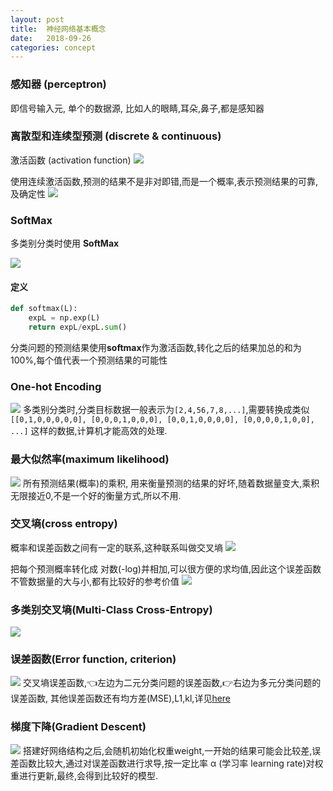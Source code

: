 ```yaml
---
layout: post
title:  神经网络基本概念
date:   2018-09-26
categories: concept
---
```


### 感知器 (perceptron)
即信号输入元, 单个的数据源, 比如人的眼睛,耳朵,鼻子,都是感知器<br>

### 离散型和连续型预测 (discrete & continuous)
激活函数 (activation function)
![](/resource/basic_concept/activate_function.png)


使用连续激活函数,预测的结果不是非对即错,而是一个概率,表示预测结果的可靠,及确定性
![](/resource/basic_concept/activate_function2.png)

### SoftMax
多类别分类时使用 **SoftMax**

![](/resource/basic_concept/activate_function3.png)
#### 定义
``` python
def softmax(L):
    expL = np.exp(L)
    return expL/expL.sum()
```
分类问题的预测结果使用**softmax**作为激活函数,转化之后的结果加总的和为 100%,每个值代表一个预测结果的可能性

### One-hot Encoding
![](/resource/basic_concept/one-hot.png)
多类别分类时,分类目标数据一般表示为``[2,4,56,7,8,...]``,需要转换成类似
``[[0,1,0,0,0,0,0],
[0,0,0,1,0,0,0],
[0,0,1,0,0,0,0],
[0,0,0,0,1,0,0],
...]``
这样的数据,计算机才能高效的处理.

### 最大似然率(maximum likelihood)
![](/resource/basic_concept/maximum_likelihood.png)
所有预测结果(概率)的乘积, 用来衡量预测的结果的好坏,随着数据量变大,乘积无限接近0,不是一个好的衡量方式,所以不用.

### 交叉墒(cross entropy)
概率和误差函数之间有一定的联系,这种联系叫做交叉墒
![](/resource/basic_concept/cross_entropy.png)

把每个预测概率转化成 对数(-log)并相加,可以很方便的求均值,因此这个误差函数不管数据量的大与小,都有比较好的参考价值
![](/resource/basic_concept/cross_entropy2.png)

### 多类别交叉墒(Multi-Class Cross-Entropy)
![](/resource/basic_concept/cross_entropy3.png)

### 误差函数(Error function, criterion)
![](/resource/basic_concept/error_function.png)
交叉墒误差函数,👈左边为二元分类问题的误差函数,👉右边为多元分类问题的误差函数,
其他误差函数还有均方差(MSE),L1,kl,详见[here](https://pytorch.org/docs/stable/nn.html#id50)

### 梯度下降(Gradient Descent)
![](/resource/basic_concept/dradient_descent.png)
搭建好网络结构之后,会随机初始化权重weight,一开始的结果可能会比较差,误差函数比较大,通过对误差函数进行求导,按一定比率 α (学习率 learning rate)对权重进行更新,最终,会得到比较好的模型.
